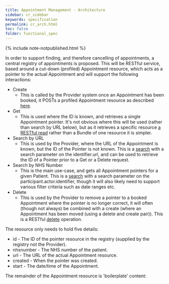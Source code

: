 ```yaml
---
title: Appointment Management - Architecture
sidebar: cr_sidebar
keywords: specification
permalink: cr_arch.html
toc: false
folder: functional_spec
---
```


{% include note-notpublished.html %}

In order to support finding, and therefore cancelling of appointments, a central registry of appointments is proposed. This will be RESTful service, based around a cut-down (profiled) Appointment resource, which acts as a pointer to the actual Appointment and will support the following interactions:

* Create
  * This is called by the Provider system once an Appointment has been booked, it POSTs a profiled Appointment resource as described <a href="https://www.hl7.org/fhir/stu3/http.html#create" target="_blank">here</a>.
* Get
  * This is used where the ID is known, and retrieves a single Appointment pointer. It's not obvious where this will be used (rather than search by URL below), but as it retrieves a specific resource <a href="https://www.hl7.org/fhir/stu3/http.html#read" target="_blank">a RESTful read</a> rather than a Bundle of one resource it is simpler.
* Search by URL
  * This is used by the Provider, where the URL of the Appointment is known, but the ID of the Pointer is not known. This is a <a href="https://www.hl7.org/fhir/stu3/http.html#search" target="_blank">search</a> with a search parameter on the identifier.url, and can be used to retrieve the ID of a Pointer prior to a Get or a Delete request.
* Search by NHS Number
  * This is the main use-case, and gets all Appointment pointers for a given Patient. This is a <a href="https://www.hl7.org/fhir/stu3/http.html#search" target="_blank">search</a> with a search parameter on the participant.actor.identifier, though it will also likely need to support various filter criteria such as date ranges etc.
* Delete
  * This is used by the Provider to remove a pointer to a booked Appointment where the pointer is no longer correct, it will often (though not always) be combined with a create (where an Appointment has been moved (using a delete and create pair)). This is a RESTful <a href="https://www.hl7.org/fhir/stu3/http.html#delete" target="_blank">delete</a> operation.

The resource only needs to hold five details:

* id - The ID of the pointer resource in the registry (supplied by the registry not the Provider).
* nhsnumber - The NHS number of the patient.
* url - The URL of the actual Appointment resource.
* created - When the pointer was created.
* start - The date/time of the Appointment.

The remainder of the Appointment resource is 'boilerplate' content:




